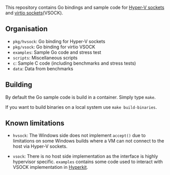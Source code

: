 
This repository contains Go bindings and sample code for [Hyper-V sockets](https://msdn.microsoft.com/en-us/virtualization/hyperv_on_windows/develop/make_mgmt_service) and [virtio sockets](http://stefanha.github.io/virtio/)(VSOCK).

## Organisation

- `pkg/hvsock`: Go binding for Hyper-V sockets
- `pkg/vsock`: Go binding for virtio VSOCK
- `examples`: Sample Go code and stress test
- `scripts`: Miscellaneous scripts
- `c`: Sample C code (including benchmarks and stress tests)
- `data`: Data from benchmarks


## Building

By default the Go sample code is build in a container. Simply type `make`.

If you want to build binaries on a local system use `make build-binaries`.


## Known limitations

- `hvsock`: The Windows side does not implement `accept()` due to
  limitations on some Windows builds where a VM can not connect to the
  host via Hyper-V sockets.

- `vsock`: There is no host side implementation as the interface is
  highly hypervisor specific. `examples` contains some code used to
  interact with VSOCK implementation in
  [Hyperkit](https://github.com/docker/hyperkit).


